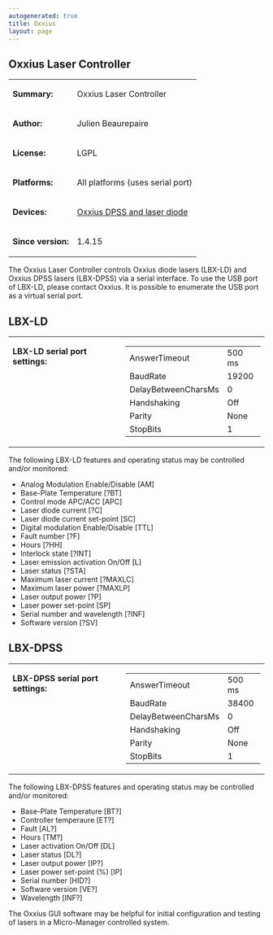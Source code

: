 ```yaml
---
autogenerated: true
title: Oxxius
layout: page
---
```


## Oxxius Laser Controller

<table>
<tr>
<td markdown="1">

**Summary:**

</td>
<td markdown="1">

Oxxius Laser Controller

</td>
</tr>
<tr>
<td markdown="1">

**Author:**

</td>
<td markdown="1">

Julien Beaurepaire

</td>
</tr>
<tr>
<td markdown="1">

**License:**

</td>
<td markdown="1">

LGPL

</td>
</tr>
<tr>
<td markdown="1">

**Platforms:**

</td>
<td markdown="1">

All platforms (uses serial port)

</td>
</tr>
<tr>
<td markdown="1">

**Devices:**

</td>
<td markdown="1">

[Oxxius DPSS and laser diode](http://www.oxxius.com)

</td>
</tr>
<tr>
<td markdown="1">

**Since version:**

</td>
<td markdown="1">

1.4.15

</td>
</tr>
</table>

The Oxxius Laser Controller controls Oxxius diode lasers (LBX-LD) and
Oxxius DPSS lasers (LBX-DPSS) via a serial interface. To use the USB
port of LBX-LD, please contact Oxxius. It is possible to enumerate the
USB port as a virtual serial port.

## LBX-LD

<table>
<tr>
<td markdown="1" valign=top>

**LBX-LD serial port settings:**

</td>
<td markdown="1" valign=top>

|                     |        |
|---------------------|--------|
| AnswerTimeout       | 500 ms |
| BaudRate            | 19200  |
| DelayBetweenCharsMs | 0      |
| Handshaking         | Off    |
| Parity              | None   |
| StopBits            | 1      |

</td>
</tr>
</table>

The following LBX-LD features and operating status may be controlled
and/or monitored:

-   Analog Modulation Enable/Disable \[AM\]
-   Base-Plate Temperature \[?BT\]
-   Control mode APC/ACC \[APC\]
-   Laser diode current \[?C\]
-   Laser diode current set-point \[SC\]
-   Digital modulation Enable/Disable \[TTL\]
-   Fault number \[?F\]
-   Hours \[?HH\]
-   Interlock state \[?INT\]
-   Laser emission activation On/Off \[L\]
-   Laser status \[?STA\]
-   Maximum laser current \[?MAXLC\]
-   Maximum laser power \[?MAXLP\]
-   Laser output power \[?P\]
-   Laser power set-point \[SP\]
-   Serial number and wavelength \[?INF\]
-   Software version \[?SV\]

## LBX-DPSS

<table>
<tr>
<td markdown="1" valign=top>

**LBX-DPSS serial port settings:**

</td>
<td markdown="1" valign=top>

|                     |        |
|---------------------|--------|
| AnswerTimeout       | 500 ms |
| BaudRate            | 38400  |
| DelayBetweenCharsMs | 0      |
| Handshaking         | Off    |
| Parity              | None   |
| StopBits            | 1      |

</td>
</tr>
</table>

The following LBX-DPSS features and operating status may be controlled
and/or monitored:

-   Base-Plate Temperature \[BT?\]
-   Controller temperaure \[ET?\]
-   Fault \[AL?\]
-   Hours \[TM?\]
-   Laser activation On/Off \[DL\]
-   Laser status \[DL?\]
-   Laser output power \[IP?\]
-   Laser power set-point (%) \[IP\]
-   Serial number \[HID?\]
-   Software version \[VE?\]
-   Wavelength \[INF?\]

The Oxxius GUI software may be helpful for initial configuration and
testing of lasers in a Micro-Manager controlled system.

